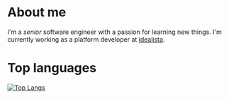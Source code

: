 # About me

I'm a _senior_ software engineer with a passion for learning new things. I'm currently working as a platform developer at [idealista](http://idealista.com).

# Top languages

[![Top Langs](https://github-readme-stats.vercel.app/api/top-langs/?username=aldezex&theme=dracula)](https://github.com/anuraghazra/github-readme-stats)
